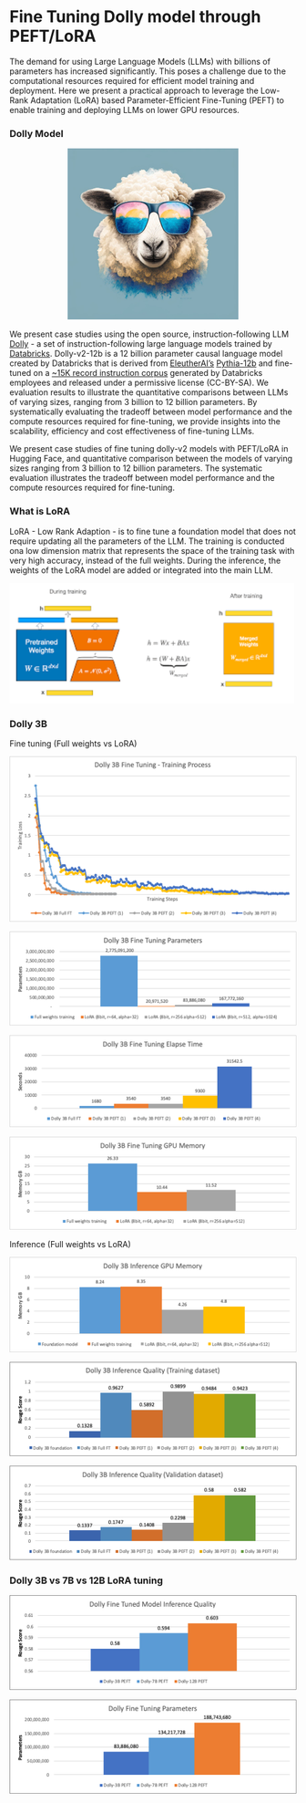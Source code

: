 # Fine Tuning Dolly model through PEFT/LoRA

The demand for using Large Language Models (LLMs) with billions of parameters has increased significantly. This poses a challenge due to the computational resources required for efficient model training and deployment. Here we present a practical approach to leverage the Low-Rank Adaptation (LoRA) based Parameter-Efficient Fine-Tuning (PEFT) to enable training and deploying LLMs on lower GPU resources. 

### Dolly Model 

<p align="center"><img src="https://github.com/yfgit2012/PEFT-Fine-Tuning-LLM/blob/main/assets/dolly.jpeg" width=300/></p>

We present case studies using the open source, instruction-following LLM [Dolly](https://github.com/databrickslabs/dolly) - a set of instruction-following large language models trained by [Databricks](https://databricks.com/). Dolly-v2-12b is a 12 billion parameter causal language model created by Databricks that is derived from [EleutherAI’s](https://www.eleuther.ai/) [Pythia-12b](https://huggingface.co/EleutherAI/pythia-12b) and fine-tuned on a [~15K record instruction corpus](https://github.com/databrickslabs/dolly/tree/master/data) generated by Databricks employees and released under a permissive license (CC-BY-SA). We evaluation results to illustrate the quantitative comparisons between LLMs of varying sizes, ranging from 3 billion to 12 billion parameters. By systematically evaluating the tradeoff between model performance and the compute resources required for fine-tuning, we provide insights into the scalability, efficiency and cost effectiveness of fine-tuning LLMs.    

We present case studies of fine tuning dolly-v2 models with PEFT/LoRA in Hugging Face, and quantitative comparison between the models of varying sizes ranging from 3 billion to 12 billion parameters. The systematic evaluation illustrates the tradeoff between model performance and the compute resources required for fine-tuning.

### What is LoRA  

LoRA - Low Rank Adaption - is to fine tune a foundation model that does not require updating all the parameters of the LLM. The training is conducted ona  low dimension matrix that represents the space of the training task with very high accuracy, instead of the full weights. During the inference, the weights of the LoRA model are added or integrated into the main LLM.

<img src="https://github.com/yfgit2012/PEFT-Fine-Tuning-LLM/blob/main/assets/lora.png" width=500>

### Dolly 3B 

Fine tuning (Full weights vs LoRA) 

![image](https://github.com/yfgit2012/PEFT-Fine-Tuning-LLM/blob/main/assets/dolly_3bloraft_1.png)

![image](https://github.com/yfgit2012/PEFT-Fine-Tuning-LLM/blob/main/assets/dolly_3bloraft_2.png)

![image](https://github.com/yfgit2012/PEFT-Fine-Tuning-LLM/blob/main/assets/dolly_3bloraft_3.png)

![image](https://github.com/yfgit2012/PEFT-Fine-Tuning-LLM/blob/main/assets/dolly_3bloraft_4.png)

Inference (Full weights vs LoRA) 

![image](https://github.com/yfgit2012/PEFT-Fine-Tuning-LLM/blob/main/assets/dolly_3blorainf_1.png)

![image](https://github.com/yfgit2012/PEFT-Fine-Tuning-LLM/blob/main/assets/dolly_3blorainf_2.png)

![image](https://github.com/yfgit2012/PEFT-Fine-Tuning-LLM/blob/main/assets/dolly_3blorainf_3.png)

### Dolly 3B vs 7B vs 12B LoRA tuning

![image](https://github.com/yfgit2012/PEFT-Fine-Tuning-LLM/blob/main/assets/dolly_3b7b12b_1.png)

![image](https://github.com/yfgit2012/PEFT-Fine-Tuning-LLM/blob/main/assets/dolly_3b7b12b_2.png)





